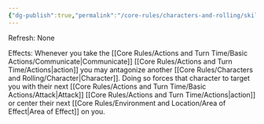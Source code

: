 ```yaml
---
{"dg-publish":true,"permalink":"/core-rules/characters-and-rolling/skills-and-flaws/skill-list/insight/rank-2/taunt/"}
---
```


Refresh: None

Effects:
Whenever you take the [[Core Rules/Actions and Turn Time/Basic Actions/Communicate\|Communicate]] [[Core Rules/Actions and Turn Time/Actions\|action]] you may antagonize another [[Core Rules/Characters and Rolling/Character\|Character]]. Doing so forces that character to target you with their next [[Core Rules/Actions and Turn Time/Basic Actions/Attack\|Attack]] [[Core Rules/Actions and Turn Time/Actions\|action]] or center their next [[Core Rules/Environment and Location/Area of Effect\|Area of Effect]] on you.